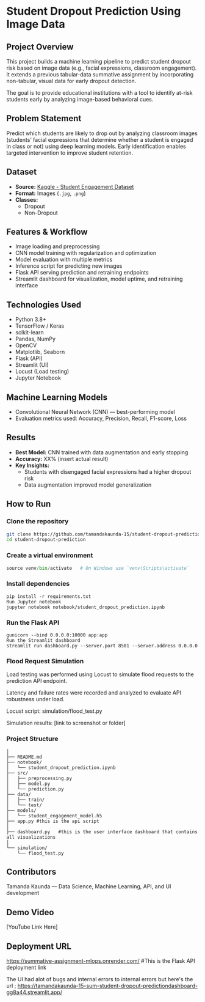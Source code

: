 # Student Dropout Prediction Using Image Data

## Project Overview
This project builds a machine learning pipeline to predict student dropout risk based on image data (e.g., facial expressions, classroom engagement). It extends a previous tabular-data summative assignment by incorporating non-tabular, visual data for early dropout detection.

The goal is to provide educational institutions with a tool to identify at-risk students early by analyzing image-based behavioral cues.


## Problem Statement
Predict which students are likely to drop out by analyzing classroom images (students’ facial expressions that determine whether a student is engaged in class or not) using deep learning models. Early identification enables targeted intervention to improve student retention.



## Dataset
- **Source:** [Kaggle - Student Engagement Dataset](https://www.kaggle.com/datasets/joyee19/studentengagement?resource=download)  
- **Format:** Images (`.jpg`, `.png`)  
- **Classes:**  
  - Dropout  
  - Non-Dropout  



## Features & Workflow
- Image loading and preprocessing  
- CNN model training with regularization and optimization  
- Model evaluation with multiple metrics  
- Inference script for predicting new images  
- Flask API serving prediction and retraining endpoints  
- Streamlit dashboard for visualization, model uptime, and retraining interface  


## Technologies Used
- Python 3.8+  
- TensorFlow / Keras  
- scikit-learn  
- Pandas, NumPy  
- OpenCV  
- Matplotlib, Seaborn  
- Flask (API)  
- Streamlit (UI)  
- Locust (Load testing)  
- Jupyter Notebook  


## Machine Learning Models
- Convolutional Neural Network (CNN) — best-performing model  
- Evaluation metrics used: Accuracy, Precision, Recall, F1-score, Loss  



## Results
- **Best Model:** CNN trained with data augmentation and early stopping  
- **Accuracy:** XX% (insert actual result)  
- **Key Insights:**  
  - Students with disengaged facial expressions had a higher dropout risk  
  - Data augmentation improved model generalization  



## How to Run

### Clone the repository  
```bash
git clone https://github.com/tamandakaunda-15/student-dropout-prediction.git
cd student-dropout-prediction
```

### Create a virtual environment
``` python -m venv venv
source venv/bin/activate   # On Windows use `venv\Scripts\activate`
```

### Install dependencies
```
pip install -r requirements.txt
Run Jupyter notebook
jupyter notebook notebook/student_dropout_prediction.ipynb
```

### Run the Flask API

``` cd api
gunicorn --bind 0.0.0.0:10000 app:app
Run the Streamlit dashboard
streamlit run dashboard.py --server.port 8501 --server.address 0.0.0.0
```

### Flood Request Simulation

Load testing was performed using Locust to simulate flood requests to the prediction API endpoint.

Latency and failure rates were recorded and analyzed to evaluate API robustness under load.

Locust script: simulation/flood_test.py

Simulation results: [link to screenshot or folder]

### Project Structure

```student-dropout-prediction/
│
├── README.md
├── notebook/
│   └── student_dropout_prediction.ipynb
├── src/
│   ├── preprocessing.py
│   ├── model.py
│   └── prediction.py
├── data/
│   ├── train/
│   └── test/
├── models/
│   └── student_engagement_model.h5
├── app.py #this is the api script
│   
├── dashboard.py   #this is the user interface dashboard that contains all visualizations
│  
└── simulation/
    └── flood_test.py
```

## Contributors
Tamanda Kaunda — Data Science, Machine Learning, API, and UI development

## Demo Video
[YouTube Link Here]

## Deployment URL

https://summative-assignment-mlops.onrender.com/ #This is the Flask API deployment link

The UI had alot of bugs and internal errors to internal errors but here's the url ; https://tamandakaunda-15-sum-student-dropout-predictiondashboard-gg8a44.streamlit.app/










